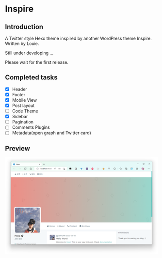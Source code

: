 # Inspire
## Introduction
 A Twitter style Hexo theme inspired by another WordPress theme Inspire. Written by Louie. 

 Still under developing ...

 Please wait for the first release.
## Completed tasks
* [x] Header
* [x] Footer
* [x] Mobile View
* [x] Post layout
* [ ] Code Theme
* [x] Sidebar
* [ ] Pagination
* [ ] Comments Plugins
* [ ] Metadata(open graph and Twitter card)
## Preview
![Theme preview](source/images/preview.png)